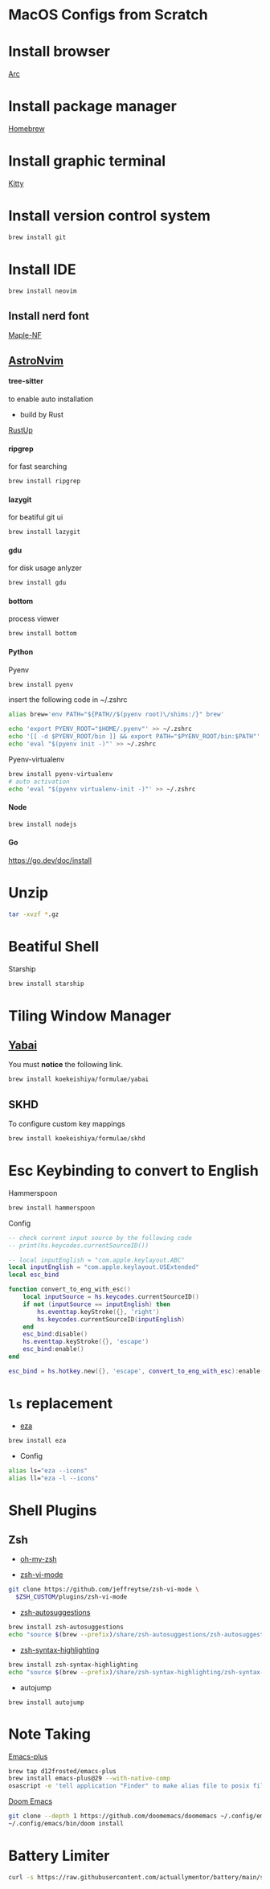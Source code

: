 # MacOS Configs from Scratch

# Install browser

[Arc](https://arc.net/)

# Install package manager

[Homebrew](https://brew.sh)

# Install graphic terminal

[Kitty](https://sw.kovidgoyal.net/kitty/binary/)

# Install version control system

```sh
brew install git
```

# Install IDE

```sh
brew install neovim
```

## Install nerd font

[Maple-NF](https://github.com/subframe7536/maple-font/releases)

## [AstroNvim](https://docs.astronvim.com/)

#### tree-sitter

to enable auto installation

- build by Rust

[RustUp](https://rustup.rs/)

#### ripgrep

for fast searching

```sh
brew install ripgrep
```

#### lazygit

for beatiful git ui

```sh
brew install lazygit
```

#### gdu

for disk usage anlyzer

```sh
brew install gdu
```

#### bottom

process viewer

```sh
brew install bottom
```

#### Python

Pyenv

```sh
brew install pyenv
```

insert the following code in ~/.zshrc

```sh
alias brew='env PATH="${PATH//$(pyenv root)\/shims:/}" brew'
```

```sh
echo 'export PYENV_ROOT="$HOME/.pyenv"' >> ~/.zshrc
echo '[[ -d $PYENV_ROOT/bin ]] && export PATH="$PYENV_ROOT/bin:$PATH"' >> ~/.zshrc
echo 'eval "$(pyenv init -)"' >> ~/.zshrc
```

Pyenv-virtualenv

```sh
brew install pyenv-virtualenv
# auto activation
echo 'eval "$(pyenv virtualenv-init -)"' >> ~/.zshrc
```

#### Node

```sh
brew install nodejs
```

#### Go

https://go.dev/doc/install

# Unzip

```sh
tar -xvzf *.gz
```

# Beatiful Shell

Starship

```sh
brew install starship
```

# Tiling Window Manager

## [Yabai](https://github.com/koekeishiya/yabai/wiki#installation-requirements)

You must **notice** the following link.

```sh
brew install koekeishiya/formulae/yabai
```

## SKHD

To configure custom key mappings

```sh
brew install koekeishiya/formulae/skhd
```

# Esc Keybinding to convert to English

Hammerspoon

```sh
brew install hammerspoon
```

Config

```lua
-- check current input source by the following code
-- print(hs.keycodes.currentSourceID())

-- local inputEnglish = "com.apple.keylayout.ABC"
local inputEnglish = "com.apple.keylayout.USExtended"
local esc_bind

function convert_to_eng_with_esc()
	local inputSource = hs.keycodes.currentSourceID()
	if not (inputSource == inputEnglish) then
		hs.eventtap.keyStroke({}, 'right')
		hs.keycodes.currentSourceID(inputEnglish)
	end
	esc_bind:disable()
	hs.eventtap.keyStroke({}, 'escape')
	esc_bind:enable()
end

esc_bind = hs.hotkey.new({}, 'escape', convert_to_eng_with_esc):enable()
```

# `ls` replacement

- [eza](https://github.com/eza-community/eza)

```sh
brew install eza
```

- Config

```sh
alias ls="eza --icons"
alias ll="eza -l --icons"
```

# Shell Plugins

## Zsh

- [oh-my-zsh](https://github.com/ohmyzsh/ohmyzsh)

- [zsh-vi-mode](https://github.com/jeffreytse/zsh-vi-mode)

```sh
git clone https://github.com/jeffreytse/zsh-vi-mode \
  $ZSH_CUSTOM/plugins/zsh-vi-mode
```

- [zsh-autosuggestions](https://github.com/zsh-users/zsh-autosuggestions)

```sh
brew install zsh-autosuggestions
echo "source $(brew --prefix)/share/zsh-autosuggestions/zsh-autosuggestions.zsh" >> ${ZDOTDIR:-$HOME}/.zshrc
```

- [zsh-syntax-highlighting](https://github.com/zsh-users/zsh-syntax-highlighting)

```sh
brew install zsh-syntax-highlighting
echo "source $(brew --prefix)/share/zsh-syntax-highlighting/zsh-syntax-highlighting.zsh" >> ${ZDOTDIR:-$HOME}/.zshrc
```

- autojump

```wh
brew install autojump
```

# Note Taking

[Emacs-plus](https://github.com/d12frosted/homebrew-emacs-plus?tab=readme-ov-file#installing-from-feature-branch)

```sh
brew tap d12frosted/emacs-plus
brew install emacs-plus@29 --with-native-comp
osascript -e 'tell application "Finder" to make alias file to posix file "/opt/homebrew/opt/emacs-plus@29/Emacs.app" at POSIX file "/Applications" with properties {name:"Emacs.app"}'
```

[Doom Emacs](https://github.com/doomemacs/doomemacs/blob/master/docs/getting_started.org#on-macos)

```sh
git clone --depth 1 https://github.com/doomemacs/doomemacs ~/.config/emacs
~/.config/emacs/bin/doom install
```

# Battery Limiter

```sh
curl -s https://raw.githubusercontent.com/actuallymentor/battery/main/setup.sh | bash
```
